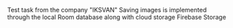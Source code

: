 Test task from the company "IKSVAN"
Saving images is implemented through the local Room database along with cloud storage Firebase Storage
